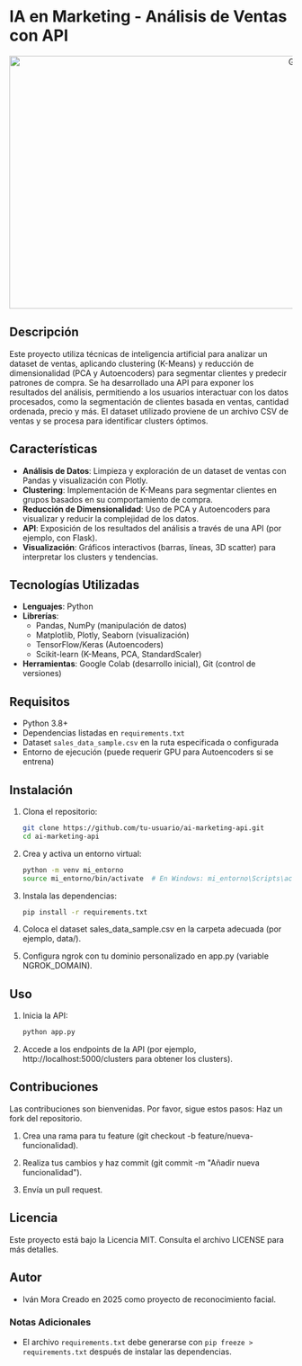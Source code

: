 # IA en Marketing - Análisis de Ventas con API

<a target="_blank" align="center">
  <img align="center" height="450" width="1000" alt="GIF" src="https://github.com/IVANMORAG/facial-point-detection/blob/main/recursos/Facial-Point-detector.gif">
</a>

<br>

## Descripción
Este proyecto utiliza técnicas de inteligencia artificial para analizar un dataset de ventas, aplicando clustering (K-Means) y reducción de dimensionalidad (PCA y Autoencoders) para segmentar clientes y predecir patrones de compra. Se ha desarrollado una API para exponer los resultados del análisis, permitiendo a los usuarios interactuar con los datos procesados, como la segmentación de clientes basada en ventas, cantidad ordenada, precio y más. El dataset utilizado proviene de un archivo CSV de ventas y se procesa para identificar clusters óptimos.

## Características
- **Análisis de Datos**: Limpieza y exploración de un dataset de ventas con Pandas y visualización con Plotly.
- **Clustering**: Implementación de K-Means para segmentar clientes en grupos basados en su comportamiento de compra.
- **Reducción de Dimensionalidad**: Uso de PCA y Autoencoders para visualizar y reducir la complejidad de los datos.
- **API**: Exposición de los resultados del análisis a través de una API (por ejemplo, con Flask).
- **Visualización**: Gráficos interactivos (barras, líneas, 3D scatter) para interpretar los clusters y tendencias.

## Tecnologías Utilizadas
- **Lenguajes**: Python
- **Librerías**:
  - Pandas, NumPy (manipulación de datos)
  - Matplotlib, Plotly, Seaborn (visualización)
  - TensorFlow/Keras (Autoencoders)
  - Scikit-learn (K-Means, PCA, StandardScaler)
- **Herramientas**: Google Colab (desarrollo inicial), Git (control de versiones)

## Requisitos
- Python 3.8+
- Dependencias listadas en `requirements.txt`
- Dataset `sales_data_sample.csv` en la ruta especificada o configurada
- Entorno de ejecución (puede requerir GPU para Autoencoders si se entrena)

## Instalación
1. Clona el repositorio:
   ```bash
   git clone https://github.com/tu-usuario/ai-marketing-api.git
   cd ai-marketing-api
   ```

2. Crea y activa un entorno virtual:
    ```bash
    python -m venv mi_entorno
    source mi_entorno/bin/activate  # En Windows: mi_entorno\Scripts\activate
   ```

3. Instala las dependencias:
    ```bash
    pip install -r requirements.txt
    ```

4. Coloca el dataset sales_data_sample.csv en la carpeta adecuada (por ejemplo, data/).

5. Configura ngrok con tu dominio personalizado en app.py (variable NGROK_DOMAIN).

## Uso

1. Inicia la API:
   ```bash
   python app.py
   ```

2. Accede a los endpoints de la API (por ejemplo, http://localhost:5000/clusters para obtener los clusters).


## Contribuciones

Las contribuciones son bienvenidas. Por favor, sigue estos pasos:
Haz un fork del repositorio.

1. Crea una rama para tu feature (git checkout -b feature/nueva-funcionalidad).

2. Realiza tus cambios y haz commit (git commit -m "Añadir nueva funcionalidad").

3. Envía un pull request.

## Licencia

Este proyecto está bajo la Licencia MIT. Consulta el archivo LICENSE para más detalles.

## Autor

* Iván Mora
Creado en 2025 como proyecto de reconocimiento facial.


### Notas Adicionales

- El archivo `requirements.txt` debe generarse con `pip freeze > requirements.txt` después de instalar las dependencias.

